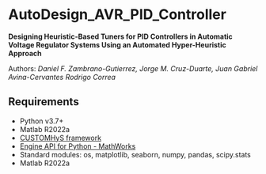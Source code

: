# AutoDesign_AVR_PID_Controller

**Designing Heuristic-Based Tuners for PID Controllers in Automatic Voltage Regulator Systems Using an Automated Hyper-Heuristic
Approach**

Authors: _Daniel F. Zambrano-Gutierrez, Jorge M. Cruz-Duarte, Juan Gabriel Avina-Cervantes Rodrigo Correa_


## Requirements
* Python v3.7+
* Matlab R2022a
* [CUSTOMHyS framework](https://github.com/jcrvz/customhys.git)
* [Engine API for Python - MathWorks](https://www.mathworks.com/help/matlab/matlab_external/install-the-matlab-engine-for-python.html)
* Standard modules: os, matplotlib, seaborn, numpy, pandas, scipy.stats
* Matlab R2022a
